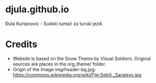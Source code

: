 # djula.github.io
Đula Kurtanović - Sudski tumač za turski jezik

# Credits
- Website is based on the Snow Theme by Visual Soldiers. Original sources are places in the org_theme/ folder.
- Origin of the Image img/header-bg.jpg: https://commons.wikimedia.org/wiki/File:Sebilj,_Sarajevo.jpg